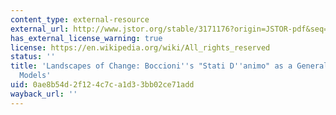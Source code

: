 ```yaml
---
content_type: external-resource
external_url: http://www.jstor.org/stable/3171176?origin=JSTOR-pdf&seq=1#page_scan_tab_contents
has_external_license_warning: true
license: https://en.wikipedia.org/wiki/All_rights_reserved
status: ''
title: 'Landscapes of Change: Boccioni''s "Stati D''animo" as a General Theory of
  Models'
uid: 0ae8b54d-2f12-4c7c-a1d3-3bb02ce71add
wayback_url: ''
---
```

